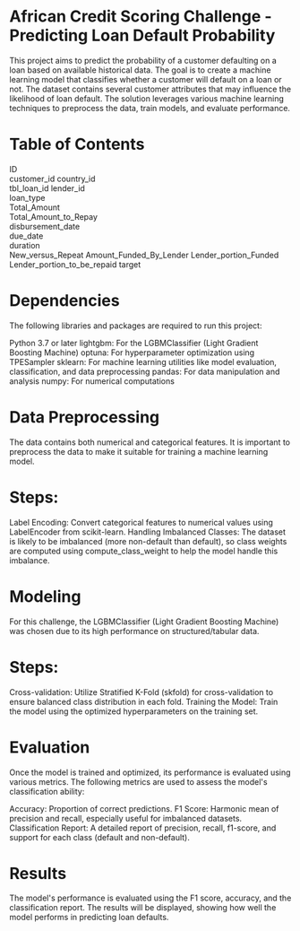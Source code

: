 # African Credit Scoring Challenge - Predicting Loan Default Probability
This project aims to predict the probability of a customer defaulting on a loan based on available historical data. The goal is to create a machine learning model that classifies whether a customer will default on a loan or not. The dataset contains several customer attributes that may influence the likelihood of loan default. The solution leverages various machine learning techniques to preprocess the data, train models, and evaluate performance.
# Table of Contents
ID	
customer_id	
country_id	
tbl_loan_id	
lender_id	
loan_type	
Total_Amount	
Total_Amount_to_Repay	
disbursement_date	
due_date	
duration	
New_versus_Repeat
Amount_Funded_By_Lender	
Lender_portion_Funded
Lender_portion_to_be_repaid
target

# Dependencies
The following libraries and packages are required to run this project:

Python 3.7 or later
lightgbm: For the LGBMClassifier (Light Gradient Boosting Machine)
optuna: For hyperparameter optimization using TPESampler
sklearn: For machine learning utilities like model evaluation, classification, and data preprocessing
pandas: For data manipulation and analysis
numpy: For numerical computations

# Data Preprocessing
The data contains both numerical and categorical features. It is important to preprocess the data to make it suitable for training a machine learning model.

# Steps:
Label Encoding: Convert categorical features to numerical values using LabelEncoder from scikit-learn.
Handling Imbalanced Classes: The dataset is likely to be imbalanced (more non-default than default), so class weights are computed using compute_class_weight to help the model handle this imbalance.

# Modeling
For this challenge, the LGBMClassifier (Light Gradient Boosting Machine) was chosen due to its high performance on structured/tabular data. 

# Steps:
Cross-validation: Utilize Stratified K-Fold (skfold) for cross-validation to ensure balanced class distribution in each fold.
Training the Model: Train the model using the optimized hyperparameters on the training set.

# Evaluation
Once the model is trained and optimized, its performance is evaluated using various metrics. The following metrics are used to assess the model's classification ability:

Accuracy: Proportion of correct predictions.
F1 Score: Harmonic mean of precision and recall, especially useful for imbalanced datasets.
Classification Report: A detailed report of precision, recall, f1-score, and support for each class (default and non-default).

# Results
The model's performance is evaluated using the F1 score, accuracy, and the classification report. The results will be displayed, showing how well the model performs in predicting loan defaults.
